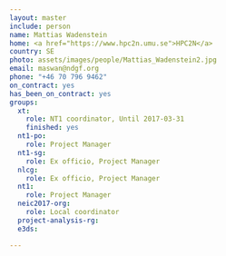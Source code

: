 ```yaml
---
layout: master
include: person
name: Mattias Wadenstein
home: <a href="https://www.hpc2n.umu.se">HPC2N</a>
country: SE
photo: assets/images/people/Mattias_Wadenstein2.jpg
email: maswan@ndgf.org
phone: "+46 70 796 9462"
on_contract: yes
has_been_on_contract: yes
groups:
  xt:
    role: NT1 coordinator, Until 2017-03-31
    finished: yes
  nt1-po:
    role: Project Manager
  nt1-sg:
    role: Ex officio, Project Manager
  nlcg:
    role: Ex officio, Project Manager
  nt1:
    role: Project Manager
  neic2017-org:
    role: Local coordinator
  project-analysis-rg:
  e3ds:

---
```

